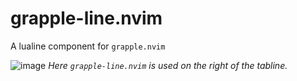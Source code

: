 # grapple-line.nvim

A lualine component for `grapple.nvim`

![image](https://github.com/will-lynas/grapple-line.nvim/assets/43895423/d94783c7-dbef-4c91-bc61-00cb1dd2e581)
_Here `grapple-line.nvim` is used on the right of the tabline._
